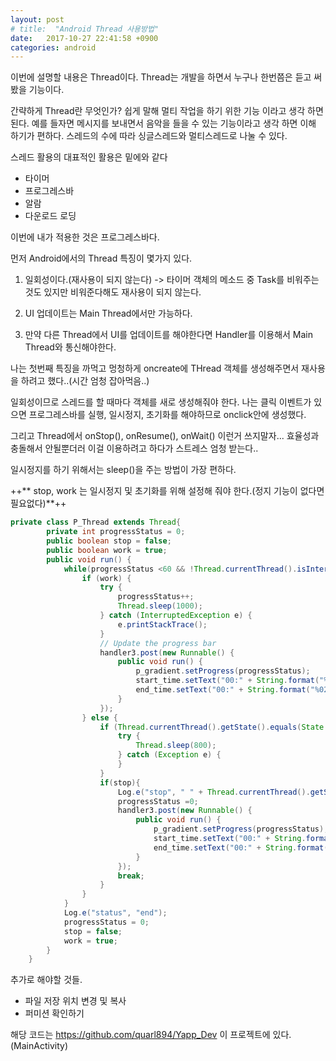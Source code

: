 ```yaml
---
layout: post
# title:  "Android Thread 사용방법"
date:   2017-10-27 22:41:58 +0900
categories: android
---
```

이번에 설명할 내용은 Thread이다.
Thread는 개발을 하면서 누구나 한번쯤은 듣고 써봤을 기능이다.

간략하게 Thread란 무엇인가?
쉽게 말해 멀티 작업을 하기 위한 기능 이라고 생각 하면 된다.
예를 들자면 메시지를 보내면서 음악을 들을 수 있는 기능이라고 생각 하면 이해 하기가 편하다.
스레드의 수에 따라 싱글스레드와 멀티스레드로 나눌 수 있다.

스레드 활용의 대표적인 활용은 밑에와 같다
* 타이머
* 프로그레스바
* 알람
* 다운로드 로딩

이번에 내가 적용한 것은 프로그레스바다.

먼저 Android에서의 Thread 특징이 몇가지 있다.

1. 일회성이다.(재사용이 되지 않는다)
	-> 타이머 객체의 메소드 중 Task를 비워주는 것도 있지만 비워준다해도 재사용이 되지 않는다.

2. UI 업데이트는 Main Thread에서만 가능하다.
3. 만약 다른 Thread에서 UI를 업데이트를 해야한다면 Handler를 이용해서 Main Thread와 통신해야한다.


나는 첫번째 특징을 까먹고 멍청하게 oncreate에 THread 객체를 생성해주면서 재사용을 하려고 했다..(시간 엄청 잡아먹음..)

일회성이므로 스레드를 할 때마다 객체를 새로 생성해줘야 한다.
나는 클릭 이벤트가 있으면 프로그레스바를 실행, 일시정지, 초기화를 해야하므로 onclick안에 생성했다.

그리고 Thread에서 onStop(), onResume(), onWait() 이런거 쓰지말자...
효율성과 충돌해서 안될뿐더러 이걸 이용하려고 하다가 스트레스 엄청 받는다..

일시정지를 하기 위해서는 sleep()을 주는 방법이 가장 편하다.

++** stop, work 는 일시정지 및 초기화를 위해 설정해 줘야 한다.(정지 기능이 없다면 필요없다)**++
```java
private class P_Thread extends Thread{
        private int progressStatus = 0;
        public boolean stop = false;
        public boolean work = true;
        public void run() {
            while(progressStatus <60 && !Thread.currentThread().isInterrupted()) {
                if (work) {
                    try {
                        progressStatus++;
                        Thread.sleep(1000);
                    } catch (InterruptedException e) {
                        e.printStackTrace();
                    }
                    // Update the progress bar
                    handler3.post(new Runnable() {
                        public void run() {
                            p_gradient.setProgress(progressStatus);
                            start_time.setText("00:" + String.format("%02d", progressStatus));
                            end_time.setText("00:" + String.format("%02d", 60 - progressStatus));
                        }
                    });
                } else {
                    if (Thread.currentThread().getState().equals(State.RUNNABLE)) {
                        try {
                            Thread.sleep(800);
                        } catch (Exception e) {
                        }
                    }
                    if(stop){
                        Log.e("stop", " " + Thread.currentThread().getState());
                        progressStatus =0;
                        handler3.post(new Runnable() {
                            public void run() {
                                p_gradient.setProgress(progressStatus);
                                start_time.setText("00:" + String.format("%02d", progressStatus));
                                end_time.setText("00:" + String.format("%02d", 60 - progressStatus));
                            }
                        });
                        break;
                    }
                }
            }
            Log.e("status", "end");
            progressStatus = 0;
            stop = false;
            work = true;
        }
    }
```

추가로 해야할 것들.
* 파일 저장 위치 변경 및 복사
* 퍼미션 확인하기

해당 코드는 <https://github.com/quarl894/Yapp_Dev> 이 프로젝트에 있다.(MainActivity)

[jekyll-gh]:   https://github.com/quarl894
